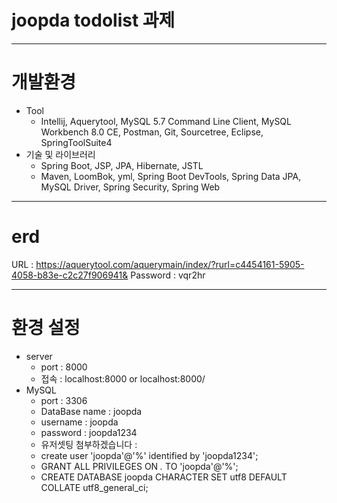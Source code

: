 # joopda todolist 과제

---

# 개발환경
+ Tool
  + Intellij, Aquerytool, MySQL 5.7 Command Line Client, MySQL Workbench 8.0 CE, Postman, Git, Sourcetree, Eclipse, SpringToolSuite4
+ 기술 및 라이브러리
  + Spring Boot, JSP, JPA, Hibernate, JSTL
  + Maven, LoomBok, yml, Spring Boot DevTools, Spring Data JPA, MySQL Driver, Spring Security, Spring Web

---
# erd
URL : https://aquerytool.com/aquerymain/index/?rurl=c4454161-5905-4058-b83e-c2c27f906941&
Password : vqr2hr

---
# 환경 설정
+ server
  + port : 8000
  + 접속 : localhost:8000 or localhost:8000/
+ MySQL
  + port : 3306
  + DataBase name : joopda
  + username : joopda
  + password : joopda1234
  + 유저셋팅 첨부하겠습니다 : 
  + create user 'joopda'@'%' identified by 'joopda1234';
  + GRANT ALL PRIVILEGES ON *.* TO 'joopda'@'%';
  + CREATE DATABASE joopda CHARACTER SET utf8 DEFAULT COLLATE utf8_general_ci;
